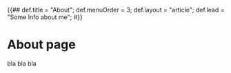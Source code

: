 {{##
    def.title = "About";
    def.menuOrder = 3;
    def.layout = "article";
    def.lead = "Some Info about me";
#}}

# About page

bla bla bla